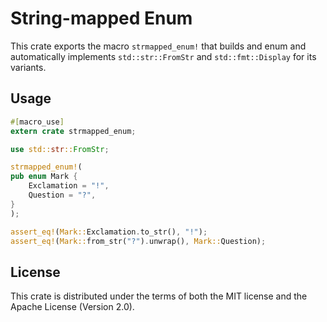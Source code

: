 # String-mapped Enum

This crate exports the macro `strmapped_enum!` that builds and enum and automatically implements `std::str::FromStr` and `std::fmt::Display` for its variants.

## Usage

```rust
#[macro_use]
extern crate strmapped_enum;

use std::str::FromStr;

strmapped_enum!(
pub enum Mark {
    Exclamation = "!",
    Question = "?",
}
);

assert_eq!(Mark::Exclamation.to_str(), "!");
assert_eq!(Mark::from_str("?").unwrap(), Mark::Question);
```

## License

This crate is distributed under the terms of both the MIT license and the Apache License (Version 2.0).
